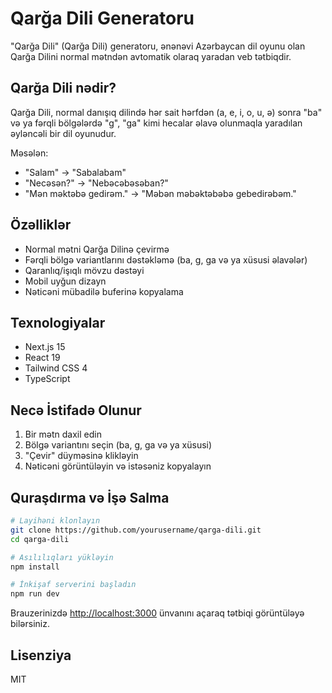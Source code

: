 # Qarğa Dili Generatoru

"Qarğa Dili" (Qarğa Dili) generatoru, ənənəvi Azərbaycan dil oyunu olan Qarğa Dilini normal mətndən avtomatik olaraq yaradan veb tətbiqdir.

## Qarğa Dili nədir?

Qarğa Dili, normal danışıq dilində hər sait hərfdən (a, e, i, o, u, ə) sonra "ba" və ya fərqli bölgələrdə "g", "ga" kimi hecalar əlavə olunmaqla yaradılan əyləncəli bir dil oyunudur.

Məsələn:

- "Salam" → "Sabalabam"
- "Necəsən?" → "Nebəcəbəsəban?"
- "Mən məktəbə gedirəm." → "Məbən məbəktəbəbə gebedirəbəm."

## Özəlliklər

- Normal mətni Qarğa Dilinə çevirmə
- Fərqli bölgə variantlarını dəstəkləmə (ba, g, ga və ya xüsusi əlavələr)
- Qaranlıq/işıqlı mövzu dəstəyi
- Mobil uyğun dizayn
- Nəticəni mübadilə buferinə kopyalama

## Texnologiyalar

- Next.js 15
- React 19
- Tailwind CSS 4
- TypeScript

## Necə İstifadə Olunur

1. Bir mətn daxil edin
2. Bölgə variantını seçin (ba, g, ga və ya xüsusi)
3. "Çevir" düyməsinə klikləyin
4. Nəticəni görüntüləyin və istəsəniz kopyalayın

## Quraşdırma və İşə Salma

```bash
# Layihəni klonlayın
git clone https://github.com/yourusername/qarga-dili.git
cd qarga-dili

# Asılılıqları yükləyin
npm install

# İnkişaf serverini başladın
npm run dev
```

Brauzerinizdə [http://localhost:3000](http://localhost:3000) ünvanını açaraq tətbiqi görüntüləyə bilərsiniz.

## Lisenziya

MIT
